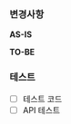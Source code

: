 ### 변경사항
<!-- 이 PR에서 어떤점들이 변경되었는지 기술해주세요. 가급적이면 as-is, to-be를 활용해서 작성해주세요.  -->

**AS-IS**



**TO-BE**



### 테스트
<!-- 본 변경사항이 테스트가 되었는지 기술해주세요 --> 

- [ ] 테스트 코드
- [ ] API 테스트